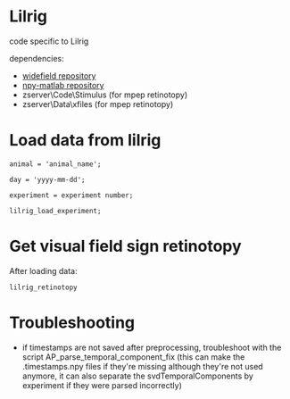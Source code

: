 # Lilrig
code specific to Lilrig

dependencies: 
* [widefield repository](https://github.com/cortex-lab/widefield/)
* [npy-matlab repository](https://github.com/kwikteam/npy-matlab)
* zserver\Code\Stimulus (for mpep retinotopy)
* zserver\Data\xfiles (for mpep retinotopy)

# Load data from lilrig
```animal = 'animal_name';```

```day = 'yyyy-mm-dd';```

```experiment = experiment number;```

```lilrig_load_experiment;```

# Get visual field sign retinotopy
After loading data: 

```lilrig_retinotopy```

# Troubleshooting
- if timestamps are not saved after preprocessing, troubleshoot with the script AP_parse_temporal_component_fix (this can make the .timestamps.npy files if they're missing although they're not used anymore, it can also separate the svdTemporalComponents by experiment if they were parsed incorrectly)
